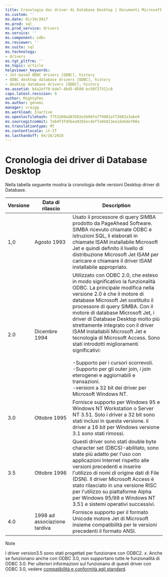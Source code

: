 ```yaml
---
title: Cronologia dei driver di Database Desktop | Documenti Microsoft
ms.custom: ''
ms.date: 01/19/2017
ms.prod: sql
ms.prod_service: drivers
ms.service: ''
ms.component: odbc
ms.reviewer: ''
ms.suite: sql
ms.technology:
- drivers
ms.tgt_pltfrm: ''
ms.topic: article
helpviewer_keywords:
- Jet-based ODBC drivers [ODBC], history
- ODBC desktop database drivers [ODBC], history
- desktop database drivers [ODBC], history
ms.assetid: b4a2aff8-bde7-4bd5-8580-bc50f27311c8
caps.latest.revision: 9
author: MightyPen
ms.author: genemi
manager: craigg
ms.workload: Inactive
ms.openlocfilehash: f753260ad83582e3b9dfa7f9901af72082a3abe9
ms.sourcegitcommit: 7a6df3fd5bea9282ecdeffa94d13ea1da6def80a
ms.translationtype: MT
ms.contentlocale: it-IT
ms.lasthandoff: 04/16/2018
---
```

# <a name="history-of-the-desktop-database-drivers"></a>Cronologia dei driver di Database Desktop
Nella tabella seguente mostra la cronologia delle versioni Desktop driver di Database.  
  
|Versione|Data di rilascio|Description|  
|-------------|------------------|-----------------|  
|1,0|Agosto 1993|Usato il processore di query SIMBA prodotto da PageAhead Software. SIMBA ricevuto chiamate ODBC e istruzioni SQL, li elaborati in chiamate ISAM installabile Microsoft Jet e quindi definito il livello di distribuzione Microsoft Jet ISAM per caricare e chiamare il driver ISAM installabile appropriato.|  
|2.0|Dicembre 1994|Utilizzato con ODBC 2.0, che esteso in modo significativo la funzionalità ODBC. La principale modifica nella versione 2.0 è che il motore di database Microsoft Jet sostituito il processore di query SIMBA. Con il motore di database Microsoft Jet, i driver di Database Desktop molto più strettamente integrato con il driver ISAM installabili Microsoft Jet e tecnologia di Microsoft Access. Sono stati introdotti miglioramenti significativi:<br /><br /> -Supporto per i cursori scorrevoli.<br />-Supporto per gli outer join, i join eterogenei e aggiornabili e transazioni.<br />-versioni a 32 bit dei driver per Microsoft Windows NT.|  
|3.0|Ottobre 1995|Fornisce supporto per Windows 95 e Windows NT Workstation o Server NT 3.51. Solo i driver a 32 bit sono stati inclusi in questa versione. il driver a 16 bit per Windows versione 3.1 sono stati rimossi.|  
|3.5|Ottobre 1996|Questi driver sono stati double byte character set (DBCS)-abilitato, sono state più adatto per l'uso con applicazioni Internet rispetto alle versioni precedenti e inserire l'utilizzo di nomi di origine dati di File (DSN). Il driver Microsoft Access è stato rilasciato in una versione RISC per l'utilizzo su piattaforme Alpha per Windows 95/98 e Windows NT 3.51 e sistemi operativi successivi.|  
|4.0|1998 ad associazione tardiva|Fornisce supporto per il formato Unicode motore Jet di Microsoft insieme compatibilità per le versioni precedenti il formato ANSI.|  
  
> [!NOTE]  
>  I driver version3.5 sono stati progettati per funzionare con ODBC2. *x*. Anche se funzionano anche con ODBC 3.0, non supportano tutte le funzionalità di ODBC 3.0. Per ulteriori informazioni sul funzionano di questi driver con ODBC 3.0, vedere [compatibilità e conformità agli standard](../../odbc/reference/develop-app/backward-compatibility-and-standards-compliance.md).
